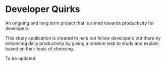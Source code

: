 # Developer Quirks

An ongoing and long term project that is aimed towards productivity for developers.

This study application is created to help out fellow developers out there by enhancing daily productivity by giving a random task to study and explain based on their topic of choosing.

To be updated
